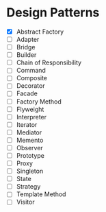 # Design Patterns

- [x] Abstract Factory
- [ ] Adapter
- [ ] Bridge
- [ ] Builder
- [ ] Chain of Responsibility
- [ ] Command
- [ ] Composite
- [ ] Decorator
- [ ] Facade
- [ ] Factory Method
- [ ] Flyweight
- [ ] Interpreter
- [ ] Iterator
- [ ] Mediator
- [ ] Memento
- [ ] Observer
- [ ] Prototype
- [ ] Proxy
- [ ] Singleton
- [ ] State
- [ ] Strategy
- [ ] Template Method
- [ ] Visitor